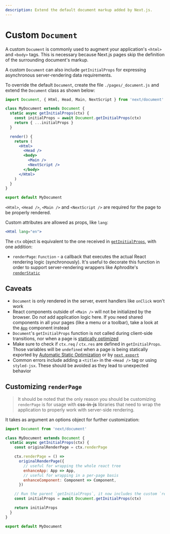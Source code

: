 ```yaml
---
description: Extend the default document markup added by Next.js.
---
```


# Custom `Document`

A custom `Document` is commonly used to augment your application's `<html>` and `<body>` tags. This is necessary because Next.js pages skip the definition of the surrounding document's markup.

A custom `Document` can also include `getInitialProps` for expressing asynchronous server-rendering data requirements.

To override the default `Document`, create the file `./pages/_document.js` and extend the `Document` class as shown below:

```jsx
import Document, { Html, Head, Main, NextScript } from 'next/document'

class MyDocument extends Document {
  static async getInitialProps(ctx) {
    const initialProps = await Document.getInitialProps(ctx)
    return { ...initialProps }
  }

  render() {
    return (
      <Html>
        <Head />
        <body>
          <Main />
          <NextScript />
        </body>
      </Html>
    )
  }
}

export default MyDocument
```

`<Html>`, `<Head />`, `<Main />` and `<NextScript />` are required for the page to be properly rendered.

Custom attributes are allowed as props, like `lang`:

```jsx
<Html lang="en">
```

The `ctx` object is equivalent to the one received in [`getInitialProps`](/docs/api-reference/data-fetching/getInitialProps.md#context-object), with one addition:

- `renderPage`: `Function` - a callback that executes the actual React rendering logic (synchronously). It's useful to decorate this function in order to support server-rendering wrappers like Aphrodite's [`renderStatic`](https://github.com/Khan/aphrodite#server-side-rendering)

## Caveats

- `Document` is only rendered in the server, event handlers like `onClick` won't work
- React components outside of `<Main />` will not be initialized by the browser. Do _not_ add application logic here. If you need shared components in all your pages (like a menu or a toolbar), take a look at the [`App`](/docs/advanced-features/custom-app.md) component instead
- `Document`'s `getInitialProps` function is not called during client-side transitions, nor when a page is [statically optimized](/docs/advanced-features/automatic-static-optimization.md)
- Make sure to check if `ctx.req` / `ctx.res` are defined in `getInitialProps`. Those variables will be `undefined` when a page is being statically exported by [Automatic Static Optimization](/docs/advanced-features/automatic-static-optimization.md) or by [`next export`](/docs/advanced-features/static-html-export.md)
- Common errors include adding a `<title>` in the `<Head />` tag or using `styled-jsx`. These should be avoided as they lead to unexpected behavior

## Customizing `renderPage`

> It should be noted that the only reason you should be customizing `renderPage` is for usage with **css-in-js** libraries that need to wrap the application to properly work with server-side rendering.

It takes as argument an options object for further customization:

```jsx
import Document from 'next/document'

class MyDocument extends Document {
  static async getInitialProps(ctx) {
    const originalRenderPage = ctx.renderPage

    ctx.renderPage = () =>
      originalRenderPage({
        // useful for wrapping the whole react tree
        enhanceApp: App => App,
        // useful for wrapping in a per-page basis
        enhanceComponent: Component => Component,
      })

    // Run the parent `getInitialProps`, it now includes the custom `renderPage`
    const initialProps = await Document.getInitialProps(ctx)

    return initialProps
  }
}

export default MyDocument
```
